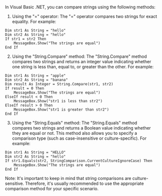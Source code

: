 In Visual Basic .NET, you can compare strings using the following methods:

1. Using the "=" operator:
The "=" operator compares two strings for exact equality. For example:

```
Dim str1 As String = "hello"
Dim str2 As String = "hello"
If str1 = str2 Then
    MessageBox.Show("The strings are equal")
End If
```

2. Using the "String.Compare" method:
The "String.Compare" method compares two strings and returns an integer value indicating whether one string is less than, equal to, or greater than the other. For example:

```
Dim str1 As String = "apple"
Dim str2 As String = "banana"
Dim result As Integer = String.Compare(str1, str2)
If result = 0 Then
    MessageBox.Show("The strings are equal")
ElseIf result < 0 Then
    MessageBox.Show("str1 is less than str2")
ElseIf result > 0 Then
    MessageBox.Show("str1 is greater than str2")
End If
```

3. Using the "String.Equals" method:
The "String.Equals" method compares two strings and returns a Boolean value indicating whether they are equal or not. This method also allows you to specify a comparison type (such as case-insensitive or culture-specific). For example:

```
Dim str1 As String = "HELLO"
Dim str2 As String = "hello"
If str1.Equals(str2, StringComparison.CurrentCultureIgnoreCase) Then
    MessageBox.Show("The strings are equal")
End If
```

Note: It's important to keep in mind that string comparisons are culture-sensitive. Therefore, it's usually recommended to use the appropriate comparison method for your specific scenario.